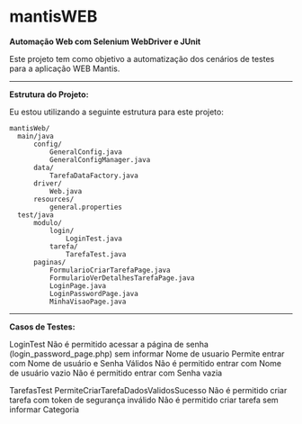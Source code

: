 # mantisWEB
**Automação Web com Selenium WebDriver e JUnit**

Este projeto tem como objetivo a automatização dos cenários de testes para a aplicação WEB Mantis. 

___

**Estrutura do Projeto:**

Eu estou utilizando a seguinte estrutura para este projeto:

```
mantisWeb/
  main/java
      config/
          GeneralConfig.java
          GeneralConfigManager.java
      data/
          TarefaDataFactory.java
      driver/
          Web.java
      resources/
          general.properties
  test/java
      modulo/
          login/
              LoginTest.java
          tarefa/
              TarefaTest.java
      paginas/
          FormularioCriarTarefaPage.java
          FormularioVerDetalhesTarefaPage.java
          LoginPage.java
          LoginPasswordPage.java
          MinhaVisaoPage.java

```
___
**Casos de Testes:**

LoginTest
    Não é permitido acessar a página de senha (login_password_page.php) sem informar Nome de usuario
    Permite entrar com Nome de usuário e Senha Válidos
    Não é permitido entrar com Nome de usuário vazio
    Não é permitido entrar com Senha vazia

TarefasTest
  PermiteCriarTarefaDadosValidosSucesso
  Não é permitido criar tarefa com token de segurança inválido
  Não é permitido criar tarefa sem informar Categoria
